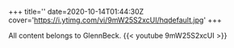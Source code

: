 +++
title=''
date=2020-10-14T01:44:30Z
cover='https://i.ytimg.com/vi/9mW25S2xcUI/hqdefault.jpg'
+++

All content belongs to GlennBeck.
{{< youtube 9mW25S2xcUI >}}
